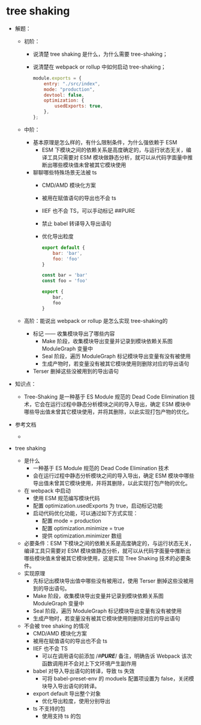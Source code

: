 # tree shaking

- 解题：
    - 初阶：
        - 说清楚 tree shaking 是什么，为什么需要 tree-shaking；
        - 说清楚在 webpack or rollup 中如何启动 tree-shaking；

            ```webpack.config.js
            module.exports = {
                entry: "./src/index",
                mode: "production",
                devtool: false,
                optimization: {
                    usedExports: true,
                },
            };
            ```

    - 中阶：
        - 基本原理是怎么样的，有什么限制条件，为什么强依赖于 ESM
            - ESM 下模块之间的依赖关系是高度确定的，与运行状态无关，编译工具只需要对 ESM 模块做静态分析，就可以从代码字面量中推断出哪些模块值未曾被其它模块使用
        - 聊聊哪些特殊场景无法被 ts
            - CMD/AMD 模块化方案
            - 被用在赋值语句的导出也不会 ts
            - IIEF 也不会 TS，可以手动标记 ##PURE
            - 禁止 babel 转译导入导出语句
            - 优化导出粒度

                ```js
                export default {
                    bar: 'bar',
                    foo: 'foo'
                }

                const bar = 'bar'
                const foo = 'foo'

                export {
                    bar,
                    foo
                }
                ```

    - 高阶：能说出 webpack or rollup 是怎么实现 tree-shaking的
        - 标记 —— 收集模块导出了哪些内容
            - Make 阶段，收集模块导出变量并记录到模块依赖关系图 ModuleGraph 变量中
            - Seal 阶段，遍历 ModuleGraph 标记模块导出变量有没有被使用
            - 生成产物时，若变量没有被其它模块使用则删除对应的导出语句
        - Terser 删掉这些没被用到的导出语句

- 知识点：
    - Tree-Shaking 是一种基于 ES Module 规范的 Dead Code Elimination 技术，它会在运行过程中静态分析模块之间的导入导出，确定 ESM 模块中哪些导出值未曾其它模块使用，并将其删除，以此实现打包产物的优化。
- 参考文档
    - [](https://mp.weixin.qq.com/s/McigcfZyIuuA-vfOu3F7VQ)

- tree shaking
    - 是什么
        - 一种基于 ES Module 规范的 Dead Code Elimination 技术
        - 会在运行过程中静态分析模块之间的导入导出，确定 ESM 模块中哪些导出值未曾其它模块使用，并将其删除，以此实现打包产物的优化。
    - 在 webpack 中启动
        - 使用 ESM 规范编写模块代码
        - 配置 optimization.usedExports 为 true，启动标记功能
        - 启动代码优化功能，可以通过如下方式实现：
            - 配置 mode = production
            - 配置 optimization.minimize = true
            - 提供 optimization.minimizer 数组
    - 必要条件：ESM 下模块之间的依赖关系是高度确定的，与运行状态无关，编译工具只需要对 ESM 模块做静态分析，就可以从代码字面量中推断出哪些模块值未曾被其它模块使用，这是实现 Tree Shaking 技术的必要条件。
    - 实现原理
        - 先标记出模块导出值中哪些没有被用过，使用 Terser 删掉这些没被用到的导出语句。
        - Make 阶段，收集模块导出变量并记录到模块依赖关系图 ModuleGraph 变量中
        - Seal 阶段，遍历 ModuleGraph 标记模块导出变量有没有被使用
        - 生成产物时，若变量没有被其它模块使用则删除对应的导出语句
    - 不会被 tree shaking 的情况
        - CMD/AMD 模块化方案
        - 被用在赋值语句的导出也不会 ts
        - IIEF 也不会 TS
            - 可以在调用语句前添加 /*#__PURE__*/ 备注，明确告诉 Webpack 该次函数调用并不会对上下文环境产生副作用
        - babel 对导入导出语句的转译，导致 ts 失效
            - 可将 babel-preset-env 的 moduels 配置项设置为 false，关闭模块导入导出语句的转译。
        - export default 导出整个对象
            - 优化导出粒度，使用分别导出
        - ts 不支持的包
            - 使用支持 ts 的包
